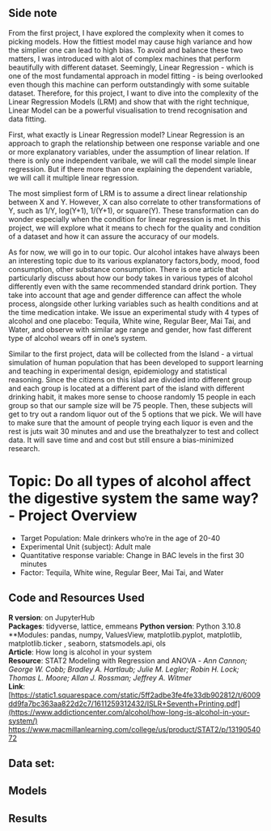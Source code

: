 ## Side note
From the first project, I have explored the complexity when it comes to picking models. How the fittiest model may cause high variance and how the simplier one can lead to high bias. To avoid and balance these two matters, I was introduced with alot of complex machines that perform beautifully with different dataset. Seemingly, Linear Regression - which is one of the most fundamental approach in model fitting - is being overlooked even though this machine can perform outstandingly with some suitable dataset. Therefore, for this project, I want to dive into the complexity of the Linear Regression Models (LRM) and show that with the right technique, Linear Model can be a powerful visualisation to trend recognisation and data fitting. 

First, what exactly is Linear Regression model? Linear Regression is an approach to graph the relationship between one response variable and one or more explanatory variables, under the assumption of linear relation. If there is only one independent varibale, we will call the model simple linear regression. But if there more than one explaining the dependent variable, we will call it multiple linear regression.

The most simpliest form of LRM is to assume a direct linear relationship between X and Y. However, X can also correlate to other transformations of Y, such as 1/Y, log(Y+1), 1/(Y+1), or square(Y). These transformation can do wonder especially when the condition for linear regression is met. In this project, we will explore what it means to chech for the quality and condition of a dataset and how it can assure the accuracy of our models.

As for now, we will go in to our topic. Our alcohol intakes have always been an interesting topic due to its various explanatory factors,body, mood, food consumption, other substance consumption. There is one article that particularly discuss about how our body takes in various types of alcohol differently even with the same recommended standard drink portion. They take into account that age and gender difference can affect the whole process, alongside other lurking variables such as health conditions and at the time medication intake. We issue an experimental study with 4 types of alcohol and one placebo: Tequila, White wine, Regular Beer, Mai Tai, and Water, and observe with similar age range and gender, how fast different type of alcohol wears off in one’s system.

Similar to the first project, data will be collected from the Island - a virtual simulation of human population that has been developed to support learning and teaching in experimental design, epidemiology and statistical reasoning. Since the citizens on this islad are divided into different group and each group is located at a different part of the island with different drinking habit, it makes more sense to choose randomly 15 people in each group so that our sample size will be 75 people. Then, these subjects will get to try out a random liquor out of the 5 options that we pick. We will have to make sure that the amount of people trying each liquor is even and the rest is juts wait 30 minutes and and use the breathalyzer to test and collect data. It will save time and and cost but still ensure a bias-minimized research.


# Topic: Do all types of alcohol affect the digestive system the same way? - Project Overview
- Target Population: Male drinkers who’re in the age of 20-40
- Experimental Unit (subject): Adult male
- Quantitative response variable: Change in BAC levels in the first 30 minutes
- Factor: Tequila, White wine, Regular Beer, Mai Tai, and Water

## Code and Resources Used
**R version**: on JupyterHub  
**Packages**: tidyverse, lattice, emmeans 
**Python version**: Python 3.10.8  
**Modules: pandas, numpy, ValuesView, matplotlib.pyplot, matplotlib, matplotlib.ticker , seaborn, statsmodels.api, ols  
**Article**: How long is alcohol in your system  
**Resource**: STAT2 Modeling with Regression and ANOVA - *Ann Cannon; George W. Cobb; Bradley A. Hartlaub; Julie M. Legler; Robin H. Lock; Thomas L. Moore; Allan J. Rossman; Jeffrey A. Witmer*  
**Link**: [https://static1.squarespace.com/static/5ff2adbe3fe4fe33db902812/t/6009dd9fa7bc363aa822d2c7/1611259312432/ISLR+Seventh+Printing.pdf](https://www.addictioncenter.com/alcohol/how-long-is-alcohol-in-your-system/)  
https://www.macmillanlearning.com/college/us/product/STAT2/p/1319054072

## Data set: 


## Models


## Results









